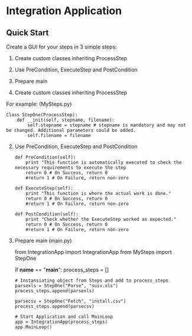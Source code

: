 Integration Application
=======================

Quick Start
-----------

Create a GUI for your steps in 3 simple steps:

1.  Create custom classes inheriting ProcessStep
2.  Use PreCondition, ExecuteStep and PostCondition
3.  Prepare main

1.  Create custom classes inheriting ProcessStep

For example: (MySteps.py)

	Class StepOne(ProcessStep):
		def __init(self, stepname, filename):
			self.stepname = stepname # stepname is mandatory and may not be changed. Additional parameters could be added.
			self.filename = filename

2.  Use PreCondition, ExecuteStep and PostCondition

		def PreCondition(self):
			print "This function is automatically executed to check the necessary requirements to execute the step
			return 0 # On Success, return 0
			#return 1 # On Failure, return non-zero
		
		def ExecuteStep(self):
			print "This function is where the actual work is done."
			return 0 # On Success, return 0
			#return 1 # On Failure, return non-zero
			
		def PostCondition(self):
			print "Check whether the ExecuteStep worked as expected."
			return 0 # On Success, return 0
			#return 1 # On Failure, return non-zero

3.  Prepare main (main.py)

	from IntegrationApp import IntegrationApp
	from MySteps import StepOne
	
	if __name__ == "__main__":
    	process_steps = []
    	
    	# Instansiating object from Steps and add to process_steps
    	parsexls = StepOne("Parse", "suiv.xls")
    	process_steps.append(parsexls)
    	
    	parsecsv = StepOne("Fetch", "install.csv")
    	process_steps.append(parsecsv)

		# Start Application and call MainLoop
    	app = IntegrationApp(process_steps)
    	app.MainLoop()

